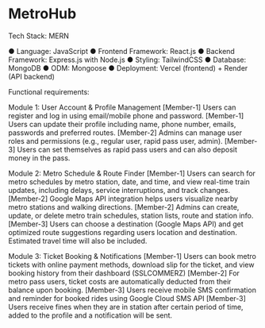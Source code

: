 # MetroHub

Tech Stack: MERN
 
● Language: JavaScript 
● Frontend Framework: React.js 
● Backend Framework: Express.js with Node.js 
● Styling: TailwindCSS
● Database: MongoDB 
● ODM: Mongoose
● Deployment: Vercel (frontend) + Render (API backend) 


Functional requirements:
 
Module 1: User Account & Profile Management
[Member-1] Users can register and log in using email/mobile phone and password.
[Member-1] Users can update their profile including name, phone number, emails, passwords and preferred routes. 
[Member-2] Admins can manage user roles and permissions (e.g., regular user, rapid pass user, admin).
[Member-3] Users can set themselves as rapid pass users and can also deposit money in the pass.
 
Module 2: Metro Schedule & Route Finder
[Member-1] Users can search for metro schedules by metro station, date, and time, and view real-time train updates, including delays, service interruptions, and track changes.
[Member-2] Google Maps API integration helps users visualize nearby metro stations and walking directions.
[Member-2] Admins can create, update, or delete metro train schedules, station lists, route and station info.
[Member-3] Users can choose a destination (Google Maps API) and get optimized route suggestions regarding users location and destination. Estimated travel time will also be included.

Module 3: Ticket Booking & Notifications
[Member-1] Users can book metro tickets with online payment methods, download slip for the ticket, and view booking history from their dashboard
(SSLCOMMERZ)
[Member-2] For metro pass users, ticket costs are automatically deducted from their balance upon booking.
[Member-3] Users receive mobile SMS confirmation and reminder for booked rides using Google Cloud SMS API
[Member-3] Users receive fines when they are in station after certain period of time, added to the profile and a notification will be sent.
